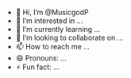 - 👋 Hi, I’m @MusicgodP
- 👀 I’m interested in ...
- 🌱 I’m currently learning ...
- 💞️ I’m looking to collaborate on ...
- 📫 How to reach me ...
- 😄 Pronouns: ...
- ⚡ Fun fact: ...

<!---
MusicgodP/MusicgodP is a ✨ special ✨ repository because its `README.md` (this file) appears on your GitHub profile.
You can click the Preview link to take a look at your changes.
--->
